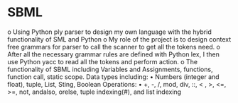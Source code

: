 # SBML
o	Using Python ply parser to design my own language with the hybrid functionality of SML and Python
o	My role of the project is to design context free grammars for parser to call the scanner to get all the tokens need.
o	After all the necessary grammar rules are defined with Python lex, I then use Python yacc to read all the tokens and perform action. 
o	The functionality of SBML including Variables and Assignments, functions, function call, static scope.
  Data types including:
    •	Numbers (integer and float), tuple, List, Sting, Boolean
  Operations: 
    •	+, -, /, mod, div, ::,  < , >, <=, >=, not, andalso, orelse, tuple indexing(#), and list indexing 
